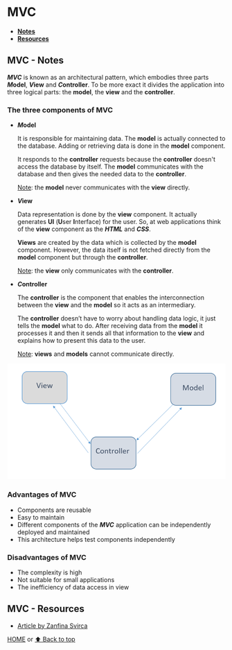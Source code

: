# MVC

- [**Notes**](#mvc---notes)
- [**Resources**](#mvc---resources)

## MVC - Notes

***MVC*** is known as an architectural pattern, which embodies three parts ***M*odel**, ***V*iew** and ***C*ontroller**. To be more exact it divides the application into three logical parts: the **model**, the **view** and the **controller**.

### The three components of MVC

- ***M*odel**

  It is responsible for maintaining data. The **model** is actually connected to the database. Adding or retrieving data is done in the **model** component.

  It responds to the **controller** requests because the **controller** doesn't access the database by itself. The **model** communicates with the database and then gives the needed data to the **controller**.

  <ins>Note</ins>: the **model** never communicates with the **view** directly.
- ***V*iew**

  Data representation is done by the **view** component. It actually generates **UI** (**U**ser **I**nterface) for the user. So, at web applications think of the **view** component as the ***HTML*** and ***CSS***.

  **Views** are created by the data which is collected by the **model** component. However, the data itself is not fetched directly from the **model** component but through the **controller**.

  <ins>Note</ins>: the **view** only communicates with the **controller**.
- ***C*ontroller**

  The **controller** is the component that enables the interconnection between the **view** and the **model** so it acts as an intermediary.

  The **controller** doesn’t have to worry about handling data logic, it just tells the **model** what to do. After receiving data from the **model** it processes it and then it sends all that information to the **view** and explains how to present this data to the user.

  <ins>Note</ins>: **views** and **models** cannot communicate directly.

![MVC architecture](/Images/MVC.png)

### Advantages of MVC

- Components are reusable
- Easy to maintain
- Different components of the ***MVC*** application can be independently deployed and maintained
- This architecture helps test components independently

### Disadvantages of MVC

- The complexity is high
- Not suitable for small applications
- The inefficiency of data access in view

## MVC - Resources

- [Article by Zanfina Svirca](https://towardsdatascience.com/everything-you-need-to-know-about-mvc-architecture-3c827930b4c1)

[HOME](https://github.com/Stratis-Dermanoutsos/Full-Stack-Notes#full-stack-notes) or [⬆ Back to top](#mvc)
